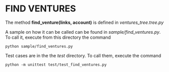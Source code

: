 # FIND VENTURES

The method **find_venture(links, account)** is defined in _ventures_tree.tree.py_

A sample on how it can be called can be found in _sample/find_ventures.py_. To call it, execute from this directory the command

```
python sample/find_ventures.py
```

Test cases are in the the _test_ directory. To call them, execute the command

```
python -m unittest test/test_find_ventures.py
```
